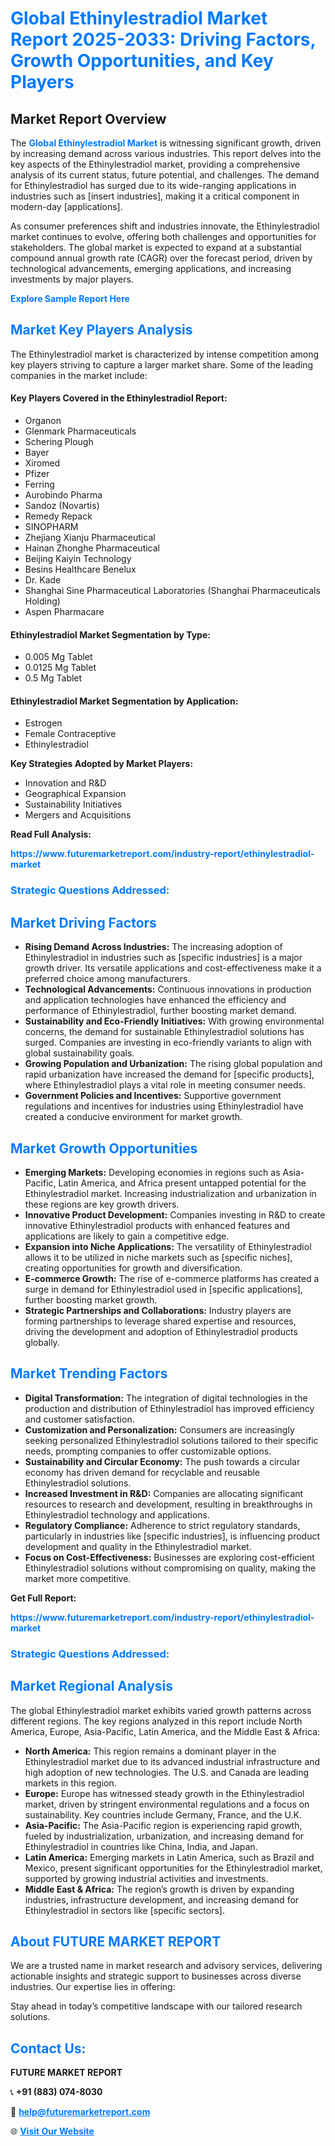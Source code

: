 <h1 style="color: #007BFF;">Global Ethinylestradiol Market Report 2025-2033: Driving Factors, Growth Opportunities, and Key Players</h1>

<section id="overview">
<h2>Market Report Overview</h2>
<p>The <a href="https://www.futuremarketreport.com/industry-report/ethinylestradiol-market" style="color: #007BFF; text-decoration: none;"><strong>Global Ethinylestradiol Market</strong></a> is witnessing significant growth, driven by increasing demand across various industries. This report delves into the key aspects of the Ethinylestradiol market, providing a comprehensive analysis of its current status, future potential, and challenges. The demand for Ethinylestradiol has surged due to its wide-ranging applications in industries such as [insert industries], making it a critical component in modern-day [applications].</p>
<p>As consumer preferences shift and industries innovate, the Ethinylestradiol market continues to evolve, offering both challenges and opportunities for stakeholders. The global market is expected to expand at a substantial compound annual growth rate (CAGR) over the forecast period, driven by technological advancements, emerging applications, and increasing investments by major players.</p>
</section>

<section id="overview">
<p><a href="https://www.futuremarketreport.com/request-sample/reportId=125443" style="color: #007BFF; text-decoration: none;"><strong>Explore Sample Report Here</strong></a></p>
</section>

<section id="key-players">
<h2 style="color: #007BFF;">Market Key Players Analysis</h2>
<p>The Ethinylestradiol market is characterized by intense competition among key players striving to capture a larger market share. Some of the leading companies in the market include:</p>
<h4>Key Players Covered in the Ethinylestradiol Report:</h4>
<ul><li>Organon</li><li>Glenmark Pharmaceuticals</li><li>Schering Plough</li><li>Bayer</li><li>Xiromed</li><li>Pfizer</li><li>Ferring</li><li>Aurobindo Pharma</li><li>Sandoz (Novartis)</li><li>Remedy Repack</li><li>SINOPHARM</li><li>Zhejiang Xianju Pharmaceutical</li><li>Hainan Zhonghe Pharmaceutical</li><li>Beijing Kaiyin Technology</li><li>Besins Healthcare Benelux</li><li>Dr. Kade</li><li>Shanghai Sine Pharmaceutical Laboratories (Shanghai Pharmaceuticals Holding)</li><li>Aspen Pharmacare</li></ul>
<h4>Ethinylestradiol Market Segmentation by Type:</h4>
<ul><li>0.005 Mg Tablet</li><li>0.0125 Mg Tablet</li><li>0.5 Mg Tablet</li></ul>

<h4>Ethinylestradiol Market Segmentation by Application:</h4>
<ul><li>Estrogen</li><li>Female Contraceptive</li><li>Ethinylestradiol</li></ul>
<p><strong>Key Strategies Adopted by Market Players:</strong></p>
<ul>
<li>Innovation and R&D</li>
<li>Geographical Expansion</li>
<li>Sustainability Initiatives</li>
<li>Mergers and Acquisitions</li>
</ul>
</section>

<section>
<p><strong>Read Full Analysis: </strong></p><a href="https://www.futuremarketreport.com/industry-report/ethinylestradiol-market" style="color: #007BFF; text-decoration: none;"><strong>https://www.futuremarketreport.com/industry-report/ethinylestradiol-market</strong></a>
<h3 style="color: #007BFF;">Strategic Questions Addressed:</h3>
</section>

<section id="driving-factors">
<h2 style="color: #007BFF;">Market Driving Factors</h2>
<ul>
<li><strong>Rising Demand Across Industries:</strong> The increasing adoption of Ethinylestradiol in industries such as [specific industries] is a major growth driver. Its versatile applications and cost-effectiveness make it a preferred choice among manufacturers.</li>
<li><strong>Technological Advancements:</strong> Continuous innovations in production and application technologies have enhanced the efficiency and performance of Ethinylestradiol, further boosting market demand.</li>
<li><strong>Sustainability and Eco-Friendly Initiatives:</strong> With growing environmental concerns, the demand for sustainable Ethinylestradiol solutions has surged. Companies are investing in eco-friendly variants to align with global sustainability goals.</li>
<li><strong>Growing Population and Urbanization:</strong> The rising global population and rapid urbanization have increased the demand for [specific products], where Ethinylestradiol plays a vital role in meeting consumer needs.</li>
<li><strong>Government Policies and Incentives:</strong> Supportive government regulations and incentives for industries using Ethinylestradiol have created a conducive environment for market growth.</li>
</ul>
</section>

<section id="growth-opportunities">
<h2 style="color: #007BFF;">Market Growth Opportunities</h2>
<ul>
<li><strong>Emerging Markets:</strong> Developing economies in regions such as Asia-Pacific, Latin America, and Africa present untapped potential for the Ethinylestradiol market. Increasing industrialization and urbanization in these regions are key growth drivers.</li>
<li><strong>Innovative Product Development:</strong> Companies investing in R&D to create innovative Ethinylestradiol products with enhanced features and applications are likely to gain a competitive edge.</li>
<li><strong>Expansion into Niche Applications:</strong> The versatility of Ethinylestradiol allows it to be utilized in niche markets such as [specific niches], creating opportunities for growth and diversification.</li>
<li><strong>E-commerce Growth:</strong> The rise of e-commerce platforms has created a surge in demand for Ethinylestradiol used in [specific applications], further boosting market growth.</li>
<li><strong>Strategic Partnerships and Collaborations:</strong> Industry players are forming partnerships to leverage shared expertise and resources, driving the development and adoption of Ethinylestradiol products globally.</li>
</ul>
</section>

<section id="trending-factors">
<h2 style="color: #007BFF;">Market Trending Factors</h2>
<ul>
<li><strong>Digital Transformation:</strong> The integration of digital technologies in the production and distribution of Ethinylestradiol has improved efficiency and customer satisfaction.</li>
<li><strong>Customization and Personalization:</strong> Consumers are increasingly seeking personalized Ethinylestradiol solutions tailored to their specific needs, prompting companies to offer customizable options.</li>
<li><strong>Sustainability and Circular Economy:</strong> The push towards a circular economy has driven demand for recyclable and reusable Ethinylestradiol solutions.</li>
<li><strong>Increased Investment in R&D:</strong> Companies are allocating significant resources to research and development, resulting in breakthroughs in Ethinylestradiol technology and applications.</li>
<li><strong>Regulatory Compliance:</strong> Adherence to strict regulatory standards, particularly in industries like [specific industries], is influencing product development and quality in the Ethinylestradiol market.</li>
<li><strong>Focus on Cost-Effectiveness:</strong> Businesses are exploring cost-efficient Ethinylestradiol solutions without compromising on quality, making the market more competitive.</li>
</ul>
</section>

<section>
<p><strong>Get Full Report: </strong></p><a href="https://www.futuremarketreport.com/industry-report/ethinylestradiol-market" style="color: #007BFF; text-decoration: none;"><strong>https://www.futuremarketreport.com/industry-report/ethinylestradiol-market</strong></a>
<h3 style="color: #007BFF;">Strategic Questions Addressed:</h3>
</section>


<section id="regional-analysis">
<h2 style="color: #007BFF;">Market Regional Analysis</h2>
<p>The global Ethinylestradiol market exhibits varied growth patterns across different regions. The key regions analyzed in this report include North America, Europe, Asia-Pacific, Latin America, and the Middle East & Africa:</p>
<ul>
<li><strong>North America:</strong> This region remains a dominant player in the Ethinylestradiol market due to its advanced industrial infrastructure and high adoption of new technologies. The U.S. and Canada are leading markets in this region.</li>
<li><strong>Europe:</strong> Europe has witnessed steady growth in the Ethinylestradiol market, driven by stringent environmental regulations and a focus on sustainability. Key countries include Germany, France, and the U.K.</li>
<li><strong>Asia-Pacific:</strong> The Asia-Pacific region is experiencing rapid growth, fueled by industrialization, urbanization, and increasing demand for Ethinylestradiol in countries like China, India, and Japan.</li>
<li><strong>Latin America:</strong> Emerging markets in Latin America, such as Brazil and Mexico, present significant opportunities for the Ethinylestradiol market, supported by growing industrial activities and investments.</li>
<li><strong>Middle East & Africa:</strong> The region’s growth is driven by expanding industries, infrastructure development, and increasing demand for Ethinylestradiol in sectors like [specific sectors].</li>
</ul>
</section>

<footer>
<h2 style="color: #007BFF;">About FUTURE MARKET REPORT</h2>
<p>We are a trusted name in market research and advisory services, delivering actionable insights and strategic support to businesses across diverse industries. Our expertise lies in offering:</p>

<p>Stay ahead in today’s competitive landscape with our tailored research solutions.</p>

<h2 style="color: #007BFF;">Contact Us:</h2>
<p><strong>FUTURE MARKET REPORT</strong></p>
<p>📞 <strong>+91 (883) 074-8030</strong></p>
<p>📧 <strong><a href="mailto:help@futuremarketreport.com" style="color: #007BFF;">help@futuremarketreport.com</a></strong></p>
<p>🌐 <strong><a href="https://www.futuremarketreport.com/" style="color: #007BFF;">Visit Our Website</a></strong></p>
</footer>